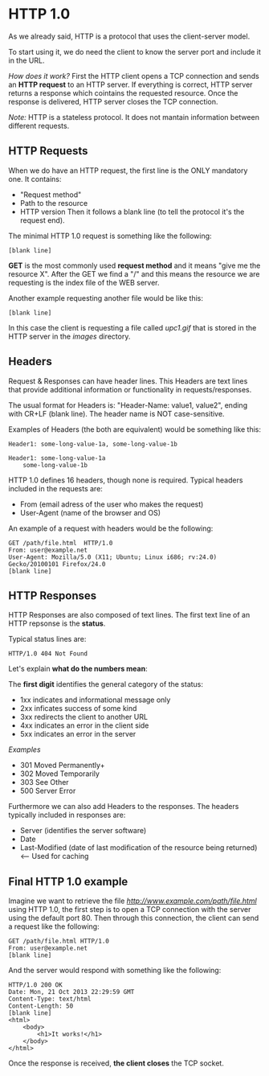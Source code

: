 # HTTP 1.0

As we already said, HTTP is a protocol that uses the client-server model.

To start using it, we do need the client to know the server port and include it in the URL.

_How does it work?_
First the HTTP client opens a TCP connection and sends an **HTTP request** to an HTTP server. If everything is correct, HTTP server returns a response which cointains the requested resource.
Once the response is delivered, HTTP server closes the TCP connection.

*Note:* HTTP is a stateless protocol. It does not mantain information between different requests.

<h2>HTTP Requests</h2>

When we do have an HTTP request, the first line is the ONLY mandatory one. It contains:
- "Request method"
- Path to the resource
- HTTP version
Then it follows a blank line (to tell the protocol it's the request end).

The minimal HTTP 1.0 request is something like the following:
```GET / HTTP/1.0
[blank line]
```

**GET** is the most commonly used **request method** and it means "give me the resource X". After the GET we find a "/" and this means the resource we are requesting is the index file of the WEB server.

Another example requesting another file would be like this:
```GET /images/upc1.gif HTTP/1.0
[blank line]
```

In this case the client is requesting a file called *upc1.gif* that is stored in the HTTP server in the *images* directory.


<h2>Headers</h2>

Request & Responses can have header lines.
This Headers are text lines that provide additional information or functionality in requests/responses.

The usual format for Headers is: "Header-Name: value1, value2", ending with CR+LF (blank line). The header name is NOT case-sensitive.

Examples of Headers (the both are equivalent) would be something like this:
```
Header1: some-long-value-1a, some-long-value-1b

Header1: some-long-value-1a
    some-long-value-1b
```

HTTP 1.0 defines 16 headers, though none is required. Typical headers included in the requests are:
- From (email adress of the user who makes the request)
- User-Agent (name of the browser and OS)


An example of a request with headers would be the following:
```
GET /path/file.html  HTTP/1.0
From: user@example.net
User-Agent: Mozilla/5.0 (X11; Ubuntu; Linux i686; rv:24.0) Gecko/20100101 Firefox/24.0
[blank line]
```



<h2>HTTP Responses</h2>

HTTP Responses are also composed of text lines. The first text line of an HTTP repsonse is the **status**.

Typical status lines are:
```HTTP/1.0 200 OK
HTTP/1.0 404 Not Found
```

Let's explain **what do the numbers mean**:

The **first digit** identifies the general category of the status:
- 1xx indicates and informational message only
- 2xx inficates success of some kind
- 3xx redirects the client to another URL
- 4xx indicates an error in the client side
- 5xx indicates an error in the server

*Examples*
- 301 Moved Permanently+
- 302 Moved Temporarily
- 303 See Other
- 500 Server Error


Furthermore we can also add Headers to the responses. The headers typically included in responses are:
- Server (identifies the server software)
- Date
- Last-Modified (date of last modification of the resource being returned) <-- Used for caching


<h2>Final HTTP 1.0 example</h2>

Imagine we want to retrieve the file *http://www.example.com/path/file.html* using HTTP 1.0, the first step is to open a TCP connection with the server using the default port 80.
Then through this connection, the client can send a request like the following:
```
GET /path/file.html HTTP/1.0
From: user@example.net
[blank line]
```

And the server would respond with something like the following:
```
HTTP/1.0 200 OK
Date: Mon, 21 Oct 2013 22:29:59 GMT
Content-Type: text/html
Content-Length: 50
[blank line]
<html>
    <body>
        <h1>It works!</h1>
    </body>
</html>
```

Once the response is received, **the client closes** the TCP socket.